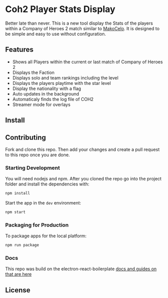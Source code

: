
# Coh2 Player Stats Display

Better late than never. This is a new tool display the Stats of the players within a Company of Heroes 2 match similar to [MakoCelo](https://github.com/RosboneMako/MakoCelo). It is designed to be simple and easy to use without configuration. 

## Features

- Shows all Players within the current or last match of Company of Heroes 2
- Displays the Faction
- Displays solo and team rankings including the level
- Displays the players playtime with the star level
- Display the nationality with a flag
- Auto updates in the background
- Automaticaly finds the log file of COH2
- Streamer mode for overlays

## Install



## Contributing

Fork and clone this repo. Then add your changes and create a pull request to this repo once you are done.

### Starting Development

You will need nodejs and npm. After you cloned the repo go into the project folder and install the dependencies with:

```bash
npm install
```

Start the app in the `dev` environment:

```bash
npm start
```

### Packaging for Production

To package apps for the local platform:

```bash
npm run package
```

### Docs

This repo was build on the electron-react-boilerplate [docs and guides on that are here](https://electron-react-boilerplate.js.org/docs/installation)


## License
